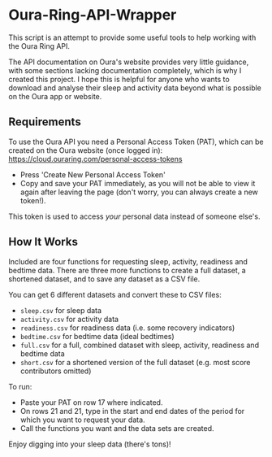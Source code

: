 # Oura-Ring-API-Wrapper

This script is an attempt to provide some useful tools to help working with the Oura Ring API.

The API documentation on Oura's website provides very little guidance, with some sections lacking documentation completely, which is why I created this project. I hope this is helpful for anyone who wants to download and analyse their sleep and activity data beyond what is possible on the Oura app or website.


## Requirements

To use the Oura API you need a Personal Access Token (PAT), which can be created on the Oura website (once logged in):
https://cloud.ouraring.com/personal-access-tokens
- Press 'Create New Personal Access Token'
- Copy and save your PAT immediately, as you will not be able to view it again after leaving the page (don't worry, you can always create a new token!).

This token is used to access *your* personal data instead of someone else's.

## How It Works

Included are four functions for requesting sleep, activity, readiness and bedtime data. There are three more functions to create a full dataset, a shortened dataset, and to save any dataset as a CSV file.

You can get 6 different datasets and convert these to CSV files:
- `sleep.csv` for sleep data
- `activity.csv` for activity data
- `readiness.csv` for readiness data (i.e. some recovery indicators)
- `bedtime.csv` for bedtime data (ideal bedtimes)
- `full.csv` for a full, combined dataset with sleep, activity, readiness and bedtime data
- `short.csv` for a shortened version of the full dataset (e.g. most score contributors omitted)

To run:
- Paste your PAT on row 17 where indicated.
- On rows 21 and 21, type in the start and end dates of the period for which you want to request your data.
- Call the functions you want and the data sets are created.

Enjoy digging into your sleep data (there's tons)!
